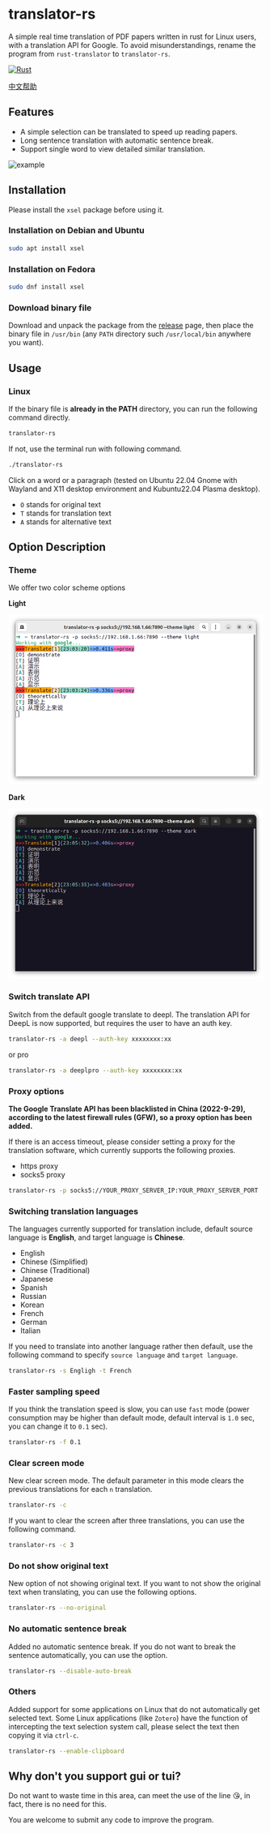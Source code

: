 # translator-rs

A simple real time translation of PDF papers written in rust for Linux users, with a translation API for Google. To avoid misunderstandings, rename the program from `rust-translator` to `translator-rs`.

[![Rust](https://github.com/rikonaka/translator-rs/actions/workflows/rust.yml/badge.svg?branch=main)](https://github.com/rikonaka/translator-rs/actions/workflows/rust.yml)

[中文帮助](https://github.com/rikonaka/translator-rs/blob/main/README_zh.md)

## Features

* A simple selection can be translated to speed up reading papers.
* Long sentence translation with automatic sentence break.
* Support single word to view detailed similar translation.

![example](./vids/example.gif)

## Installation

Please install the `xsel` package before using it.

### Installation on Debian and Ubuntu

```bash
sudo apt install xsel
```

### Installation on Fedora

```bash
sudo dnf install xsel
```

### Download binary file

Download and unpack the package from the [release](https://github.com/rikonaka/translator-rs/releases) page, then place the binary file in `/usr/bin` (any `PATH` directory such `/usr/local/bin` anywhere you want).

## Usage

### Linux

If the binary file is **already in the PATH** directory, you can run the following command directly.

```bash
translator-rs
```

If not, use the terminal run with following command.

```bash
./translator-rs
```

Click on a word or a paragraph (tested on Ubuntu 22.04 Gnome with Wayland and X11 desktop environment and Kubuntu22.04 Plasma desktop).

- `O` stands for original text
- `T` stands for translation text
- `A` stands for alternative text

## Option Description

### Theme

We offer two color scheme options

**Light**

![light](./vids/theme_light.png)

**Dark**

![dark](./vids/theme_dark.png)

### Switch translate API

Switch from the default google translate to deepl. The translation API for DeepL is now supported, but requires the user to have an auth key.

```bash
translator-rs -a deepl --auth-key xxxxxxxx:xx
```

or pro

```bash
translator-rs -a deeplpro --auth-key xxxxxxxx:xx
```

### Proxy options

**The Google Translate API has been blacklisted in China (2022-9-29), according to the latest firewall rules (GFW), so a proxy option has been added.**

If there is an access timeout, please consider setting a proxy for the translation software, which currently supports the following proxies.

* https proxy
* socks5 proxy

```bash
translator-rs -p socks5://YOUR_PROXY_SERVER_IP:YOUR_PROXY_SERVER_PORT
```

### Switching translation languages

The languages currently supported for translation include, default source language is **English**, and target language is **Chinese**.

* English
* Chinese (Simplified)
* Chinese (Traditional)
* Japanese
* Spanish
* Russian
* Korean
* French
* German
* Italian

If you need to translate into another language rather then default, use the following command to specify `source language` and `target language`.

```bash
translator-rs -s Engligh -t French
```

### Faster sampling speed

If you think the translation speed is slow, you can use `fast` mode (power consumption may be higher than default mode, default interval is `1.0` sec, you can change it to `0.1` sec).

```bash
translator-rs -f 0.1
```

### Clear screen mode

New clear screen mode. The default parameter in this mode clears the previous translations for each `n` translation.

```bash
translator-rs -c
```

If you want to clear the screen after three translations, you can use the following command.

```bash
translator-rs -c 3
```

### Do not show original text

New option of not showing original text. If you want to not show the original text when translating, you can use the following options.

```bash
translator-rs --no-original
```

### No automatic sentence break

Added no automatic sentence break. If you do not want to break the sentence automatically, you can use the option.

```bash
translator-rs --disable-auto-break
```

### Others

Added support for some applications on Linux that do not automatically get selected text. Some Linux applications (like `Zotero`) have the function of intercepting the text selection system call, please select the text then copying it via `ctrl-c`.

```bash
translator-rs --enable-clipboard
```

## Why don't you support gui or tui?

Do not want to waste time in this area, can meet the use of the line 😘, in fact, there is no need for this.

You are welcome to submit any code to improve the program.
